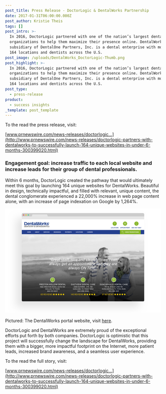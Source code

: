 ```yaml
---
post_title: Press Release - DoctorLogic & DentalWorks Partnership
date: 2017-01-31T06:00:00.000Z
post_author: Kristie Theis
tags: []
post_intro: >-
  In 2016, DoctorLogic partnered with one of the nation’s largest dental service
  organizations to help them maximize their presence online. DentalWorks, a
  subsidiary of DentalOne Partners, Inc. is a dental enterprise with more than
  164 locations and dentists across the U.S.
post_image: /uploads/DentalWorks_DoctorLogic-Thumb.png
post_highlight: >-
  In 2016, DoctorLogic partnered with one of the nation’s largest dental service
  organizations to help them maximize their presence online. DentalWorks, a
  subsidiary of DentalOne Partners, Inc. is a dental enterprise with more than
  164 locations and dentists across the U.S.
post_type:
  - press-release
product:
  - success insights
_template: post_template
---
```


To the read the press release, visit:

[www.prnewswire.com/news-releases/doctorlogic…](http://www.prnewswire.com/news-releases/doctorlogic-partners-with-dentalworks-to-successfully-launch-164-unique-websites-in-under-6-months-300399020.html)

### Engagement goal: increase traffic to each local website and increase leads for their group of dental professionals.

Within 6 months, DoctorLogic created the pathway that would ultimately meet this goal by launching 164 unique websites for DentalWorks. Beautiful in design, technically impactful, and filled with relevant, unique content, the dental conglomerate experienced a 22,000% increase in web page content alone, with an increase of page indexation on Google by 1,264%.

![DentalWorks Web Portal](/uploads/DentalWorks_DoctorLogic-Thumb-1.png)

Pictured: The DentalWorks portal website, visit [here](https://dentalworks.com/).

DoctorLogic and DentalWorks are extremely proud of the exceptional efforts put forth by both companies. DoctorLogic is optimistic that this project will successfully change the landscape for DentalWorks, providing them with a bigger, more impactful footprint on the Internet, more patient leads, increased brand awareness, and a seamless user experience.

To the read the full story, visit:

[www.prnewswire.com/news-releases/doctorlogic…](http://www.prnewswire.com/news-releases/doctorlogic-partners-with-dentalworks-to-successfully-launch-164-unique-websites-in-under-6-months-300399020.html)
